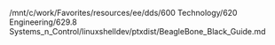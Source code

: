 /mnt/c/work/Favorites/resources/ee/dds/600 Technology/620 Engineering/629.8 Systems_n_Control/linuxshelldev/ptxdist/BeagleBone_Black_Guide.md
